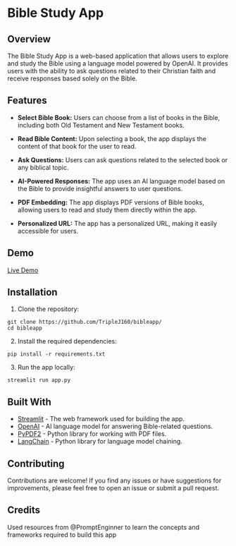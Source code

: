 
# Bible Study App

## Overview

The Bible Study App is a web-based application that allows users to explore and study the Bible using a language model powered by OpenAI. It provides users with the ability to ask questions related to their Christian faith and receive responses based solely on the Bible.

## Features

- **Select Bible Book:** Users can choose from a list of books in the Bible, including both Old Testament and New Testament books.

- **Read Bible Content:** Upon selecting a book, the app displays the content of that book for the user to read.

- **Ask Questions:** Users can ask questions related to the selected book or any biblical topic.

- **AI-Powered Responses:** The app uses an AI language model based on the Bible to provide insightful answers to user questions.

- **PDF Embedding:** The app displays PDF versions of Bible books, allowing users to read and study them directly within the app.

- **Personalized URL:** The app has a personalized URL, making it easily accessible for users.

## Demo

[Live Demo](https://bibleai.streamlit.app/)

## Installation

1. Clone the repository:

```
git clone https://github.com/TripleJ160/bibleapp/
cd bibleapp
```

2. Install the required dependencies:

```
pip install -r requirements.txt
```

3. Run the app locally:

```
streamlit run app.py
```

## Built With

- [Streamlit](https://streamlit.io/) - The web framework used for building the app.
- [OpenAI](https://openai.com/) - AI language model for answering Bible-related questions.
- [PyPDF2](https://pythonhosted.org/PyPDF2/) - Python library for working with PDF files.
- [LangChain](https://python.langchain.com/) - Python library for language model chaining.

## Contributing

Contributions are welcome! If you find any issues or have suggestions for improvements, please feel free to open an issue or submit a pull request.

## Credits

Used resources from @PromptEnginner to learn the concepts and frameworks required to build this app

